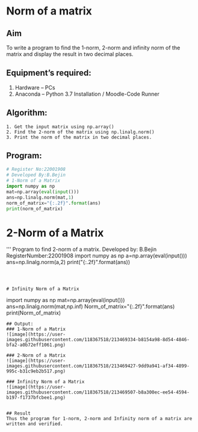 # Norm of a matrix
## Aim
To write a program to find the 1-norm, 2-norm and infinity norm of the matrix and display the result in two decimal places.
## Equipment’s required:
1.	Hardware – PCs
2.	Anaconda – Python 3.7 Installation / Moodle-Code Runner
## Algorithm:
	1. Get the input matrix using np.array()   
    2. Find the 2-norm of the matrix using np.linalg.norm()
	3. Print the norm of the matrix in two decimal places.
## Program:
```Python
# Register No:22001908
# Developed By:B.Bejin
# 1-Norm of a Matrix
import numpy as np
mat=np.array(eval(input()))
ans=np.linalg.norm(mat,1)
norm_of_matrix="{:.2f}".format(ans)
print(norm_of_matrix)
```



# 2-Norm of a Matrix
'''
Program to find 2-norm of a matrix.
Developed by: B.Bejin
RegisterNumber:22001908 
import numpy as np
a=np.array(eval(input()))
ans=np.linalg.norm(a,2)
print("{:.2f}".format(ans))
```



# Infinity Norm of a Matrix
```
import numpy as np
mat=np.array(eval(input()))
ans=np.linalg.norm(mat,np.inf)
Norm_of_matrix="{:.2f}".format(ans)
print(Norm_of_matrix)



```
## Output:
### 1-Norm of a Matrix
![image](https://user-images.githubusercontent.com/118367518/213469334-b8154a98-8d54-4846-bfa2-a0b72eff1061.png)

### 2-Norm of a Matrix
![image](https://user-images.githubusercontent.com/118367518/213469427-9dd9a941-af34-4899-995c-b31c9eb2b517.png)

### Infinity Norm of a Matrix
![image](https://user-images.githubusercontent.com/118367518/213469507-b8a300ec-ee54-4594-b197-f1737bfcbee1.png)


## Result
Thus the program for 1-norm, 2-norm and Infinity norm of a matrix are written and verified.
